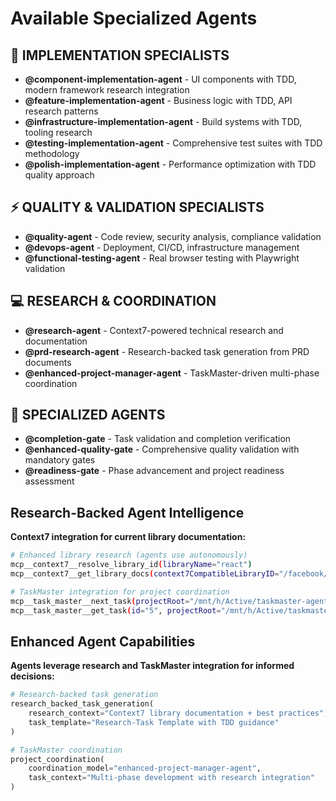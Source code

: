 # Available Specialized Agents

## 🧪 IMPLEMENTATION SPECIALISTS
- **@component-implementation-agent** - UI components with TDD, modern framework research integration
- **@feature-implementation-agent** - Business logic with TDD, API research patterns
- **@infrastructure-implementation-agent** - Build systems with TDD, tooling research
- **@testing-implementation-agent** - Comprehensive test suites with TDD methodology
- **@polish-implementation-agent** - Performance optimization with TDD quality approach

## ⚡ QUALITY & VALIDATION SPECIALISTS
- **@quality-agent** - Code review, security analysis, compliance validation
- **@devops-agent** - Deployment, CI/CD, infrastructure management
- **@functional-testing-agent** - Real browser testing with Playwright validation

## 💻 RESEARCH & COORDINATION
- **@research-agent** - Context7-powered technical research and documentation
- **@prd-research-agent** - Research-backed task generation from PRD documents
- **@enhanced-project-manager-agent** - TaskMaster-driven multi-phase coordination

## 🧠 SPECIALIZED AGENTS
- **@completion-gate** - Task validation and completion verification
- **@enhanced-quality-gate** - Comprehensive quality validation with mandatory gates
- **@readiness-gate** - Phase advancement and project readiness assessment

## Research-Backed Agent Intelligence

**Context7 integration for current library documentation:**

```bash
# Enhanced library research (agents use autonomously)
mcp__context7__resolve_library_id(libraryName="react")
mcp__context7__get_library_docs(context7CompatibleLibraryID="/facebook/react", topic="hooks")

# TaskMaster integration for project coordination
mcp__task_master__next_task(projectRoot="/mnt/h/Active/taskmaster-agent-claude-code")
mcp__task_master__get_task(id="5", projectRoot="/mnt/h/Active/taskmaster-agent-claude-code")
```

## Enhanced Agent Capabilities

**Agents leverage research and TaskMaster integration for informed decisions:**

```python
# Research-backed task generation
research_backed_task_generation(
    research_context="Context7 library documentation + best practices",
    task_template="Research-Task Template with TDD guidance"
)

# TaskMaster coordination
project_coordination(
    coordination_model="enhanced-project-manager-agent", 
    task_context="Multi-phase development with research integration"
)
```